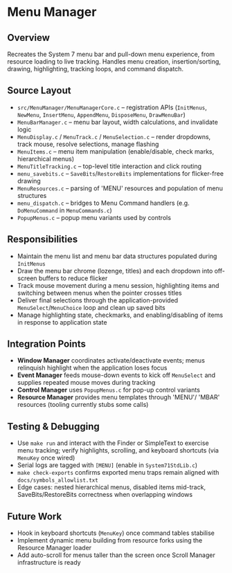 # Menu Manager

## Overview
Recreates the System 7 menu bar and pull-down menu experience, from resource loading to live tracking. Handles menu creation, insertion/sorting, drawing, highlighting, tracking loops, and command dispatch.

## Source Layout
- `src/MenuManager/MenuManagerCore.c` – registration APIs (`InitMenus`, `NewMenu`, `InsertMenu`, `AppendMenu`, `DisposeMenu`, `DrawMenuBar`)
- `MenuBarManager.c` – menu bar layout, width calculations, and invalidate logic
- `MenuDisplay.c` / `MenuTrack.c` / `MenuSelection.c` – render dropdowns, track mouse, resolve selections, manage flashing
- `MenuItems.c` – menu item manipulation (enable/disable, check marks, hierarchical menus)
- `MenuTitleTracking.c` – top-level title interaction and click routing
- `menu_savebits.c` – `SaveBits`/`RestoreBits` implementations for flicker-free drawing
- `MenuResources.c` – parsing of 'MENU' resources and population of menu structures
- `menu_dispatch.c` – bridges to Menu Command handlers (e.g. `DoMenuCommand` in `MenuCommands.c`)
- `PopupMenus.c` – popup menu variants used by controls

## Responsibilities
- Maintain the menu list and menu bar data structures populated during `InitMenus`
- Draw the menu bar chrome (lozenge, titles) and each dropdown into off-screen buffers to reduce flicker
- Track mouse movement during a menu session, highlighting items and switching between menus when the pointer crosses titles
- Deliver final selections through the application-provided `MenuSelect`/`MenuChoice` loop and clean up saved bits
- Manage highlighting state, checkmarks, and enabling/disabling of items in response to application state

## Integration Points
- **Window Manager** coordinates activate/deactivate events; menus relinquish highlight when the application loses focus
- **Event Manager** feeds mouse-down events to kick off `MenuSelect` and supplies repeated mouse moves during tracking
- **Control Manager** uses `PopupMenus.c` for pop-up control variants
- **Resource Manager** provides menu templates through 'MENU'/ 'MBAR' resources (tooling currently stubs some calls)

## Testing & Debugging
- Use `make run` and interact with the Finder or SimpleText to exercise menu tracking; verify highlights, scrolling, and keyboard shortcuts (via `MenuKey` once wired)
- Serial logs are tagged with `[MENU]` (enable in `System71StdLib.c`)
- `make check-exports` confirms exported menu traps remain aligned with `docs/symbols_allowlist.txt`
- Edge cases: nested hierarchical menus, disabled items mid-track, SaveBits/RestoreBits correctness when overlapping windows

## Future Work
- Hook in keyboard shortcuts (`MenuKey`) once command tables stabilise
- Implement dynamic menu building from resource forks using the Resource Manager loader
- Add auto-scroll for menus taller than the screen once Scroll Manager infrastructure is ready
